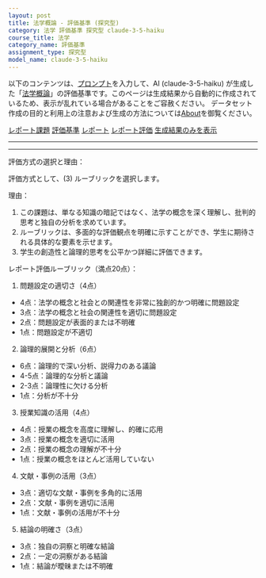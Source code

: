 ```yaml
---
layout: post
title: 法学概論 - 評価基準 (探究型)
category: 法学 評価基準 探究型 claude-3-5-haiku
course_title: 法学
category_name: 評価基準
assignment_type: 探究型
model_name: claude-3-5-haiku
---
```


以下のコンテンツは、[プロンプト](https://github.com/takedatoshiyuki/synthetic_assignments/tree/main/generated/法学/claude-3-5-haiku/prompt_評価基準-探究型.md)を入力して、AI (claude-3-5-haiku) が生成した「[法学概論](/contents/法学/)」の評価基準です。このページは生成結果から自動的に作成されているため、表示が乱れている場合があることをご容赦ください。
データセット作成の目的と利用上の注意および生成の方法については[About](/About)を御覧ください。

[レポート課題](../レポート課題-探究型)
[評価基準](../評価基準-探究型)
[レポート](../レポート-探究型)
[レポート評価](../レポート評価-探究型)
[生成結果のみを表示](https://github.com/takedatoshiyuki/synthetic_assignments/tree/main/generated/法学/claude-3-5-haiku/評価基準-探究型.md)
  

***
***
  
評価方式の選択と理由：

評価方式として、(3) ルーブリックを選択します。

理由：
1. この課題は、単なる知識の暗記ではなく、法学の概念を深く理解し、批判的思考と独自の分析を求めています。
2. ルーブリックは、多面的な評価観点を明確に示すことができ、学生に期待される具体的な要素を示せます。
3. 学生の創造性と論理的思考を公平かつ詳細に評価できます。

レポート評価ルーブリック（満点20点）：

1. 問題設定の適切さ（4点）
- 4点：法学の概念と社会との関連性を非常に独創的かつ明確に問題設定
- 3点：法学の概念と社会の関連性を適切に問題設定
- 2点：問題設定が表面的または不明確
- 1点：問題設定が不適切

2. 論理的展開と分析（6点）
- 6点：論理的で深い分析、説得力のある議論
- 4-5点：論理的な分析と議論
- 2-3点：論理性に欠ける分析
- 1点：分析が不十分

3. 授業知識の活用（4点）
- 4点：授業の概念を高度に理解し、的確に応用
- 3点：授業の概念を適切に活用
- 2点：授業の概念の理解が不十分
- 1点：授業の概念をほとんど活用していない

4. 文献・事例の活用（3点）
- 3点：適切な文献・事例を多角的に活用
- 2点：文献・事例を適切に活用
- 1点：文献・事例の活用が不十分

5. 結論の明確さ（3点）
- 3点：独自の洞察と明確な結論
- 2点：一定の洞察がある結論
- 1点：結論が曖昧または不明確
